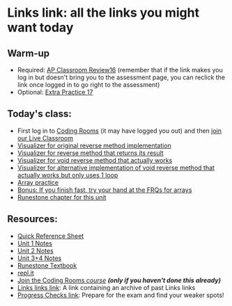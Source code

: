# Links link: all the links you might want today
## Warm-up
* Required: [AP Classroom Review16](https://apclassroom.collegeboard.org/8/assessments/assignments/33968955) (remember that if the link makes you log in but doesn't bring you to the assessment page, you can reclick the link once logged in to go right to the assessment)	
* Optional: [Extra Practice 17](https://apclassroom.collegeboard.org/8/assessments/assignments/33969095)

## Today's class:
* First log in to [Coding Rooms](http://app.codingrooms.com/) (it may have logged you out) and then [join our Live Classroom](https://app.codingrooms.com/c-join/c/2sU6YiD8fCxC)
* [Visualizer for original reverse method implementation](http://pythontutor.com/java.html#code=public%20class%20Main%20%7B%0A%20%20public%20static%20void%20printIntArr%28int%5B%5D%20arr%29%20%7B%0A%20%20%20%20for%20%28int%20i%20%3D%200%3B%20i%20%3C%20arr.length%3B%20i%2B%2B%29%20%7B%0A%20%20%20%20%20%20System.out.println%28arr%5Bi%5D%29%3B%0A%20%20%20%20%7D%0A%20%20%7D%0A%20%20%0A%20%20public%20static%20void%20reverse%28int%5B%5D%20arr%29%20%7B%0A%20%20%20%20int%5B%5D%20reversed%20%3D%20new%20int%5Barr.length%5D%3B%0A%20%20%20%20for%28int%20i%20%3D%200%3B%20i%20%3C%20arr.length%3B%20i%2B%2B%29%0A%20%20%20%20%7B%0A%20%20%20%20%20%20reversed%5Breversed.length%20-%20i%20-%201%5D%20%3D%20arr%5Bi%5D%3B%0A%20%20%20%20%7D%0A%20%20%20%20arr%20%3D%20reversed%3B%0A%20%20%7D%0A%20%20%20%20%0A%20%20public%20static%20void%20main%28String%5B%5D%20args%29%20%7B%0A%20%20%20%20int%5B%5D%20arr1%20%3D%20%7B1,%202,%203,%204%7D%3B%0A%20%20%20%20reverse%28arr1%29%3B%0A%20%20%20%20printIntArr%28arr1%29%3B%0A%20%20%7D%0A%20%20%0A%20%20%0A%7D&cumulative=false&curInstr=22&heapPrimitives=nevernest&mode=display&origin=opt-frontend.js&py=java&rawInputLstJSON=%5B%5D&textReferences=false)
*  [Visualizer for reverse method that returns its result](http://pythontutor.com/java.html#code=public%20class%20Main%20%7B%0A%20%20public%20static%20void%20printIntArr%28int%5B%5D%20arr%29%20%7B%0A%20%20%20%20for%20%28int%20i%20%3D%200%3B%20i%20%3C%20arr.length%3B%20i%2B%2B%29%20%7B%0A%20%20%20%20%20%20System.out.println%28arr%5Bi%5D%29%3B%0A%20%20%20%20%7D%0A%20%20%7D%0A%20%20%0A%20%20public%20static%20int%5B%5D%20reverse%28int%5B%5D%20arr%29%20%7B%0A%20%20%20%20int%5B%5D%20reversed%20%3D%20new%20int%5Barr.length%5D%3B%0A%20%20%20%20for%28int%20i%20%3D%200%3B%20i%20%3C%20arr.length%3B%20i%2B%2B%29%0A%20%20%20%20%7B%0A%20%20%20%20%20%20reversed%5Breversed.length%20-%20i%20-%201%5D%20%3D%20arr%5Bi%5D%3B%0A%20%20%20%20%7D%0A%20%20%20%20return%20reversed%3B%0A%20%20%7D%0A%20%20%20%20%0A%20%20public%20static%20void%20main%28String%5B%5D%20args%29%20%7B%0A%20%20%20%20int%5B%5D%20arr1%20%3D%20%7B1,%202,%203,%204%7D%3B%0A%20%20%20%20arr1%20%3D%20reverse%28arr1%29%3B%0A%20%20%20%20printIntArr%28arr1%29%3B%0A%20%20%7D%0A%20%20%0A%20%20%0A%7D&cumulative=false&curInstr=0&heapPrimitives=nevernest&mode=display&origin=opt-frontend.js&py=java&rawInputLstJSON=%5B%5D&textReferences=false)
* [Visualizer for void reverse method that actually works](http://pythontutor.com/java.html#code=public%20class%20Main%20%7B%0A%20%20public%20static%20void%20printIntArr%28int%5B%5D%20arr%29%20%7B%0A%20%20%20%20for%20%28int%20i%20%3D%200%3B%20i%20%3C%20arr.length%3B%20i%2B%2B%29%20%7B%0A%20%20%20%20%20%20System.out.println%28arr%5Bi%5D%29%3B%0A%20%20%20%20%7D%0A%20%20%7D%0A%20%20%0A%20%20public%20static%20void%20reverse%28int%5B%5D%20arr%29%20%7B%0A%20%20%20%20int%5B%5D%20reversed%20%3D%20new%20int%5Barr.length%5D%3B%0A%20%20%20%20for%20%28int%20i%20%3D%200%3B%20i%20%3C%20arr.length%3B%20i%2B%2B%29%0A%20%20%20%20%7B%0A%20%20%20%20%20%20reversed%5Breversed.length%20-%20i%20-%201%5D%20%3D%20arr%5Bi%5D%3B%0A%20%20%20%20%7D%0A%20%20%20%20for%20%28int%20i%20%3D%200%3B%20i%20%3C%20arr.length%3B%20i%2B%2B%29%0A%20%20%20%20%7B%0A%20%20%20%20%20%20arr%5Bi%5D%20%3D%20reversed%5Bi%5D%3B%0A%20%20%20%20%7D%0A%20%20%7D%0A%20%20%20%20%0A%20%20public%20static%20void%20main%28String%5B%5D%20args%29%20%7B%0A%20%20%20%20int%5B%5D%20arr1%20%3D%20%7B1,%202,%203,%204%7D%3B%0A%20%20%20%20reverse%28arr1%29%3B%0A%20%20%20%20printIntArr%28arr1%29%3B%0A%20%20%7D%0A%20%20%0A%20%20%0A%7D&cumulative=false&curInstr=35&heapPrimitives=nevernest&mode=display&origin=opt-frontend.js&py=java&rawInputLstJSON=%5B%5D&textReferences=false)
* [Visualizer for alternative implementation of void reverse method that actually works but only uses 1 loop](http://pythontutor.com/java.html#code=public%20class%20Main%20%7B%0A%20%20public%20static%20void%20printIntArr%28int%5B%5D%20arr%29%20%7B%0A%20%20%20%20for%20%28int%20i%20%3D%200%3B%20i%20%3C%20arr.length%3B%20i%2B%2B%29%20%7B%0A%20%20%20%20%20%20System.out.println%28arr%5Bi%5D%29%3B%0A%20%20%20%20%7D%0A%20%20%7D%0A%20%20%0A%20%20public%20static%20void%20reverse%28int%5B%5D%20arr%29%20%7B%0A%20%20%20%20for%20%28int%20i%20%3D%200%3B%20i%20%3C%20arr.length%20/%202%3B%20i%2B%2B%29%0A%20%20%20%20%7B%0A%20%20%20%20%20%20int%20tmp%20%3D%20arr%5Bi%5D%3B%0A%20%20%20%20%20%20arr%5Bi%5D%20%3D%20arr%5Barr.length%20-%201%20-%20i%5D%3B%0A%20%20%20%20%20%20arr%5Barr.length%20-%201%20-%20i%5D%20%3D%20tmp%3B%0A%20%20%20%20%7D%0A%20%20%7D%0A%20%20%20%20%0A%20%20public%20static%20void%20main%28String%5B%5D%20args%29%20%7B%0A%20%20%20%20int%5B%5D%20arr1%20%3D%20%7B1,%202,%203,%204%7D%3B%0A%20%20%20%20reverse%28arr1%29%3B%0A%20%20%20%20printIntArr%28arr1%29%3B%0A%20%20%7D%0A%20%20%0A%20%20%0A%7D&cumulative=false&curInstr=0&heapPrimitives=nevernest&mode=display&origin=opt-frontend.js&py=java&rawInputLstJSON=%5B%5D&textReferences=false)
* [Array practice](https://csawesome.runestone.academy/runestone/assignments/doAssignment?assignment_id=67882)
* [Bonus: If you finish fast, try your hand at the FRQs for arrays](https://csawesome.runestone.academy/runestone/books/published/csawesome/Unit6-Arrays/topic-6-4-array-algorithms.html)
* [Runestone chapter for this unit](https://csawesome.runestone.academy/runestone/books/published/csawesome/Unit6-Arrays/toctree.html)

## Resources:
* [Quick Reference Sheet]( https://apcentral.collegeboard.org/pdf/ap-computer-science-a-java-quick-reference.pdf?course=ap-computer-science-a )
* [Unit 1 Notes](https://gist.github.com/mrDonoghue/6f097b0a542598d27c27f7adec5c568c)
* [Unit 2 Notes](https://gist.github.com/mrDonoghue/c66799d9887dddb1d86710d9bade8a14)
* [Unit 3+4 Notes](https://gist.github.com/mrDonoghue/584d61a03c362bd0efad5aaf09d12e5a)
* [Runestone Textbook](https://csawesome.runestone.academy/runestone/books/published/csawesome/index.html)
* [repl.it](https://repl.it/~)
* [Join the Coding Rooms *course*](https://app.codingrooms.com/management/courses/join-by-code/UP8Wz3o1) ***(only if you haven't done this already)***
* [Links links link](https://gist.github.com/mrDonoghue/85c00adcd07a5fa9696e10fdda430578): A link containing an archive of past Links links
* [Progress Checks link](https://gist.github.com/mrDonoghue/de5fe548bfc3c7ff405884a56a2b29bc): Prepare for the exam and find your weaker spots! 
